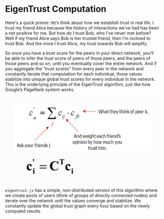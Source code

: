 # EigenTrust Computation

Here's a quick primer: let’s think about how we establish trust in real life. I trust my friend Alice because the history of interactions we’ve had has been a net positive for me. But how do I trust Bob, who I’ve never met before? Well if my friend Alice says Bob is her trusted friend, then I’m inclined to trust Bob. And the more I trust Alice, my trust towards Bob will amplify.

So once you have a trust score for the peers in your direct network, you’ll be able to infer the trust score of peers of those peers, and the peers of those peers and so on, until you eventually cover the entire network. And if you aggregate the “trust scores” from every peer in the network and constantly iterate that computation for each individual, those values stabilize into unique global trust scores for every individual in the network. This is the underlying principle of the EigenTrust algorithm, just like how Google’s PageRank system works.

![](/server/eigen.png)

`eigentrust.js` has a simple, non-distributed version of this algorithm where we create pools of users (think of groups of directly connected nodes) and iterate over the network until the values converge and stabilize. We constantly update the global trust graph every hour based on the newly computed results.

